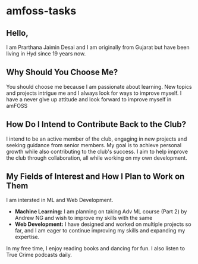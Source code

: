# amfoss-tasks

## Hello,
I am Prarthana Jaimin Desai and I am originally from Gujarat but have been living in Hyd since 19 years now. 

## Why Should You Choose Me?
You should choose me because I am passionate about learning. New topics and projects intrigue me and I always look for ways to improve myself. I have a never give up attitude and look forward to improve myself in amFOSS

## How Do I Intend to Contribute Back to the Club?
I intend to be an active member of the club, engaging in new projects and seeking guidance from senior members. My goal is to achieve personal growth while also contributing to the club's success. I aim to help improve the club through collaboration, all while working on my own development.

## My Fields of Interest and How I Plan to Work on Them
I am intersted in ML and Web Development. 
- **Machine Learning:** I am planning on taking Adv ML course (Part 2) by Andrew NG and wish to improve my skills with the same
- **Web Development:** I have designed and worked on multiple projects so far, and I am eager to continue improving my skills and expanding my expertise.

In my free time, I enjoy reading books and dancing for fun. I also listen to True Crime podcasts daily.

